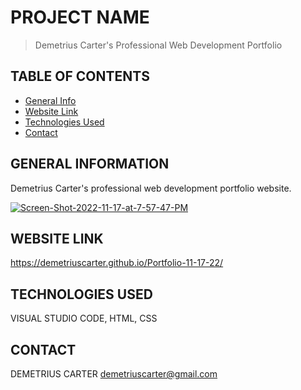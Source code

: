 # PROJECT NAME
> Demetrius Carter's Professional Web Development Portfolio  

## TABLE OF CONTENTS
* [General Info](#general-information)
* [Website Link](#website-link)
* [Technologies Used](#technologies-used)
* [Contact](#contact)


## GENERAL INFORMATION
Demetrius Carter's professional web development portfolio website.

<a href="https://ibb.co/9yCQkBc"><img src="https://i.ibb.co/c274SRk/Screen-Shot-2022-11-17-at-7-57-47-PM.png" alt="Screen-Shot-2022-11-17-at-7-57-47-PM" border="0"></a>
 

## WEBSITE LINK
https://demetriuscarter.github.io/Portfolio-11-17-22/


## TECHNOLOGIES USED
VISUAL STUDIO CODE,
HTML,
CSS

## CONTACT
DEMETRIUS CARTER
demetriuscarter@gmail.com
